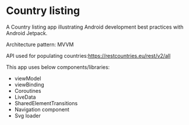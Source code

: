 Country listing
=================

A Country listing app illustrating Android development best practices with Android Jetpack.


Architecture pattern: MVVM

API used for populating countries:https://restcountries.eu/rest/v2/all

This app uses below components/libraries:

* viewModel
* viewBinding
* Coroutines
* LiveData
* SharedElementTransitions
* Navigation component
* Svg loader


